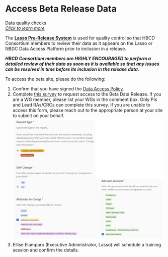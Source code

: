 # Access Beta Release Data

<div class="pill-center">
  <a href="../../#data-quality-checks" target="_blank" class="pill-link-wrapper">
    <span class="pill-link">
      <span class="tooltip">
        <i class="fa-solid fa-clipboard-check" style="color: #6300d3;"></i>
        <span class="tooltiptext">Data quality checks<br><i>Click to learn more</i></span>
      </span>
    </span>
  </a>
</div>

The <b><a href="https://hbcd-hdcc-qc.lassoinformatics.com/" target="_blank">Lasso Pre-Release System</a></b> is used for quality control so that HBCD Consortium members to review their data as it appears on the Lasso or NBDC Data Access Platform prior to inclusion in a release. 

***HBCD Consortium members are HIGHLY ENCOURAGED to perform a detailed review of their data as soon as it is available so that any issues can be resolved in time before its inclusion in the release data.***

To access the beta site, please do the following:

1. Confirm that you have signed the [Data Access Policy](https://urldefense.com/v3/__https:/hbcdstudy.atlassian.net/wiki/spaces/PC/pages/447479809/Data*Access*Policy*Survey__;Kysr!!Mih3wA!CBflhwBRdkK1LbowcAAxH_XvAZEBWI14So443EvCMvsW78Ubw3uk2U746DWiCg_l41TKK7StVirKzBYHEv8BU_5x2A$).
2. Complete [this survey](https://urldefense.com/v3/__https:/hbcdstudy.atlassian.net/wiki/spaces/SH/pages/193232971/Airtable*Forms*2024__;Kys!!Mih3wA!CBflhwBRdkK1LbowcAAxH_XvAZEBWI14So443EvCMvsW78Ubw3uk2U746DWiCg_l41TKK7StVirKzBYHEv82-EsXkw$) to request access to the Beta Data Release. If you are a WG member, please list your WGs in the comment box. Only PIs and Lead RAs/CRCs can complete this survey. If you are unable to access this form, please reach out to the appropriate person at your site to submit on your behalf. ![](images/betareleasereview.png)
3. Ellise Elamparo (Executive Administrator, Lasso) will schedule a training session and confirm the details.

